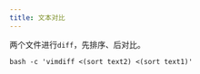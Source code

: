 ```yaml
---
title: 文本对比
---
```


两个文件进行`diff`，先排序、后对比。

```shell
bash -c 'vimdiff <(sort text2) <(sort text1)'
```
